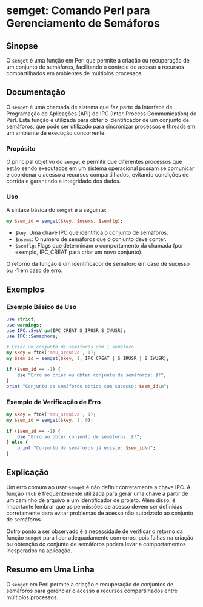 <!--
Meta Description: # semget: Comando Perl para Gerenciamento de Semáforos ## Sinopse O `semget` é uma função em Perl que permite a criação ou recuperação de um conjunto ...
Meta Keywords: semáforos, conjunto, semget, que, para
-->

# semget: Comando Perl para Gerenciamento de Semáforos

## Sinopse
O `semget` é uma função em Perl que permite a criação ou recuperação de um conjunto de semáforos, facilitando o controle de acesso a recursos compartilhados em ambientes de múltiplos processos.

## Documentação
O `semget` é uma chamada de sistema que faz parte da Interface de Programação de Aplicações (API) de IPC (Inter-Process Communication) do Perl. Esta função é utilizada para obter o identificador de um conjunto de semáforos, que pode ser utilizado para sincronizar processos e threads em um ambiente de execução concorrente.

### Propósito
O principal objetivo do `semget` é permitir que diferentes processos que estão sendo executados em um sistema operacional possam se comunicar e coordenar o acesso a recursos compartilhados, evitando condições de corrida e garantindo a integridade dos dados.

### Uso
A sintaxe básica do `semget` é a seguinte:

```perl
my $sem_id = semget($key, $nsems, $semflg);
```

- `$key`: Uma chave IPC que identifica o conjunto de semáforos.
- `$nsems`: O número de semáforos que o conjunto deve conter.
- `$semflg`: Flags que determinam o comportamento da chamada (por exemplo, IPC_CREAT para criar um novo conjunto).

O retorno da função é um identificador de semáforo em caso de sucesso ou -1 em caso de erro.

## Exemplos

### Exemplo Básico de Uso
```perl
use strict;
use warnings;
use IPC::SysV qw(IPC_CREAT S_IRUSR S_IWUSR);
use IPC::Semaphore;

# Criar um conjunto de semáforos com 1 semáforo
my $key = ftok('meu_arquivo', 1);
my $sem_id = semget($key, 1, IPC_CREAT | S_IRUSR | S_IWUSR);

if ($sem_id == -1) {
    die "Erro ao criar ou obter conjunto de semáforos: $!";
}
print "Conjunto de semáforos obtido com sucesso: $sem_id\n";
```

### Exemplo de Verificação de Erro
```perl
my $key = ftok('meu_arquivo', 1);
my $sem_id = semget($key, 1, 0);

if ($sem_id == -1) {
    die "Erro ao obter conjunto de semáforos: $!";
} else {
    print "Conjunto de semáforos já existe: $sem_id\n";
}
```

## Explicação
Um erro comum ao usar `semget` é não definir corretamente a chave IPC. A função `ftok` é frequentemente utilizada para gerar uma chave a partir de um caminho de arquivo e um identificador de projeto. Além disso, é importante lembrar que as permissões de acesso devem ser definidas corretamente para evitar problemas de acesso não autorizado ao conjunto de semáforos.

Outro ponto a ser observado é a necessidade de verificar o retorno da função `semget` para lidar adequadamente com erros, pois falhas na criação ou obtenção do conjunto de semáforos podem levar a comportamentos inesperados na aplicação.

## Resumo em Uma Linha
O `semget` em Perl permite a criação e recuperação de conjuntos de semáforos para gerenciar o acesso a recursos compartilhados entre múltiplos processos.